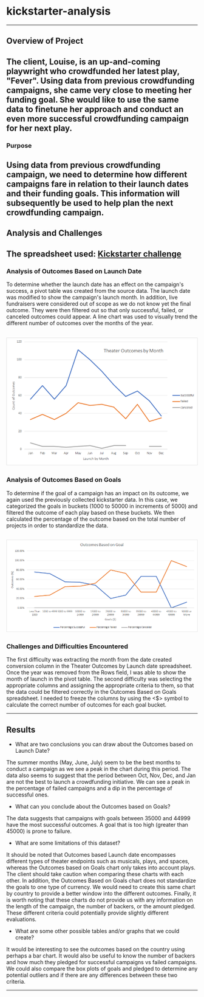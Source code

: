 # kickstarter-analysis
---
## Overview of Project
The client, Louise, is an up-and-coming playwright who crowdfunded her latest play, "Fever". Using data from previous crowdfunding campaigns, she came very close to meeting her funding goal. She would like to use the same data to finetune her approach and conduct an even more successful crowdfunding campaign for her next play.
---
### Purpose
Using data from previous crowdfunding campaign, we need to determine how different campaigns fare in relation to their launch dates and their funding goals. This information will subsequently be used to help plan the next crowdfunding campaign.
---
## Analysis and Challenges
The spreadsheet used: [Kickstarter challenge](Kickstarter_Challenge.xlsx)
---
### Analysis of Outcomes Based on Launch Date

To determine whether the launch date has an effect on the campaign's success, a pivot table was created from the source data. The launch date was modified to show the campaign's launch month. In addition, live fundraisers were considered out of scope as we do not know yet the final outcome. They were then filtered out so that only successful, failed, or canceled outcomes could appear. A line chart was used to visually trend the different number of outcomes over the months of the year.

![Outcomes based on Launch dates](Resources/Theater-Outcomes-vs-Launch.png)
---
### Analysis of Outcomes Based on Goals

To determine if the goal of a campaign has an impact on its outcome, we again used the previously collected kickstarter data. In this case, we categorized the goals in buckets (1000 to 50000 in increments of 5000) and filtered the outcome of each play based on these buckets. We then calculated the percentage of the outcome based on the total number of projects in order to standardize the data.

![Outcomes based on Goals](Resources/Outcomes-vs-Goals.png)
---
### Challenges and Difficulties Encountered

The first difficulty was extracting the month from the date created conversion column in the Theater Outcomes by Launch date spreadsheet. Once the year was removed from the Rows field, I was able to show the month of launch in the pivot table. The second difficulty was selecting the appropriate columns and assigning the appropriate criteria to them, so that the data could be filtered correctly in the Outcomes Based on Goals spreadsheet. I needed to freeze the columns by using the <$> symbol to calculate the correct number of outcomes for each goal bucket.

---
## Results

- What are two conclusions you can draw about the Outcomes based on Launch Date?

The summer months (May, June, July) seem to be the best months to conduct a campaign as we see a peak in the chart during this period. The data also seems to suggest that the period between Oct, Nov, Dec, and Jan are not the best to launch a crowdfunding initiative. We can see a peak in the percentage of failed campaigns and a dip in the percentage of successful ones.

- What can you conclude about the Outcomes based on Goals?

The data suggests that campaigns with goals between 35000 and 44999 have the most successful outcomes. A goal that is too high (greater than 45000) is prone to failure.

- What are some limitations of this dataset?

It should be noted that Outcomes based Launch date encompasses different types of theater endpoints such as musicals, plays, and spaces, whereas the Outcomes based on Goals chart only takes into account plays. The client should take caution when comparing these charts with each other. In addition, the Outcomes Based on Goals chart does not standardize the goals to one type of currency. We would need to create this same chart by country to provide a better window into the different outcomes. Finally, it is worth noting that these charts do not provide us with any information on the length of the campaign, the number of backers, or the amount pledged. These different criteria could potentially provide slightly different evaluations. 

- What are some other possible tables and/or graphs that we could create?

It would be interesting to see the outcomes based on the country using perhaps a bar chart. It would also be useful to know the number of backers and how much they pledged for successful campaigns vs failed campaigns. We could also compare the box plots of goals and pledged to determine any potential outliers and if there are any differences between these two criteria.

---
